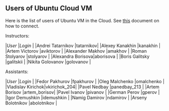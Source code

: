 Users of Ubuntu Cloud VM
---

Here is the list of users of Ubuntu VM in the Cloud.
See [this](cloud_ssh) document on how to connect.

Instructors:

|_User_            |_Login_   |
|Andrei Tatarnikov |tatarnikov|
|Alexey Kanakhin   |kanakhin  |
|Artem Victorov    |aviktorov |
|Alexander Makhov  |amakhov   |	
|Roman Stolyarov   |stolyarov |
|Alexandra Borisova|aborisova |
|Boris Galitsky    |galitskii |
|Nikita Golovanov  |golovanov |

Assistants:

|_User_            |_Login_      |
|Fedor Pakhurov    |fpakhurov    |
|Oleg Malchenko    |omalchenko   |
|Vladislav Kirichok|vkirichok_204|
|Pavel Nedbay      |panedbay_213 |
|Artem Borisov     |artem_borisov|
|Pavel Ivanov      |pivanov      |
|German Perov      |gperov       |
|Igor Demushkin    |idemushkin   |
|Namig Damirov     |ndamirov     |
|Arseny Bolotnikov |abolotnikov  |
